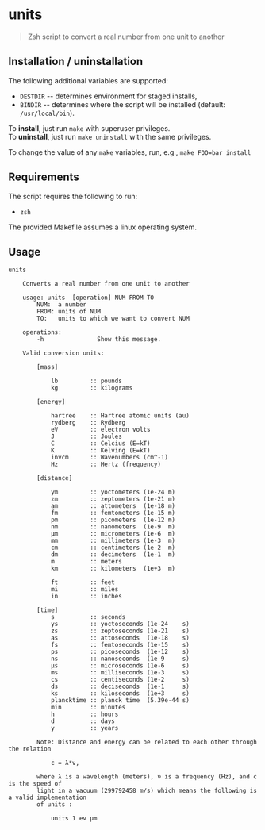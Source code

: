 # units

> Zsh script to convert a real number from one unit to another

## Installation / uninstallation

The following additional variables are supported:
- `DESTDIR` -- determines environment for staged installs,
- `BINDIR`  -- determines where the script will be installed (default: `/usr/local/bin`).

To **install**, just run `make` with superuser privileges.\
To **uninstall**, just run `make uninstall` with the same privileges.

To change the value of any `make` variables, run, e.g., `make FOO=bar install`

## Requirements

The script requires the following to run:
- `zsh`

The provided Makefile assumes a linux operating system.


## Usage

    units

        Converts a real number from one unit to another

        usage: units  [operation] NUM FROM TO
            NUM:  a number
            FROM: units of NUM
            TO:   units to which we want to convert NUM

        operations:
            -h               Show this message.

        Valid conversion units:

            [mass]

                lb         :: pounds
                kg         :: kilograms

            [energy]

                hartree    :: Hartree atomic units (au)
                rydberg    :: Rydberg
                eV         :: electron volts
                J          :: Joules
                C          :: Celcius (E=kT)
                K          :: Kelving (E=kT)
                invcm      :: Wavenumbers (cm^-1)
                Hz         :: Hertz (frequency)

            [distance]

                ym         :: yoctometers (1e-24 m)
                zm         :: zeptometers (1e-21 m)
                am         :: attometers  (1e-18 m)
                fm         :: femtometers (1e-15 m)
                pm         :: picometers  (1e-12 m)
                nm         :: nanometers  (1e-9  m)
                μm         :: micrometers (1e-6  m)
                mm         :: millimeters (1e-3  m)
                cm         :: centimeters (1e-2  m)
                dm         :: decimeters  (1e-1  m)
                m          :: meters
                km         :: kilometers  (1e+3  m)

                ft         :: feet
                mi         :: miles
                in         :: inches

            [time]
                s          :: seconds
                ys         :: yoctoseconds (1e-24    s)
                zs         :: zeptoseconds (1e-21    s)
                as         :: attoseconds  (1e-18    s)
                fs         :: femtoseconds (1e-15    s)
                ps         :: picoseconds  (1e-12    s)
                ns         :: nanoseconds  (1e-9     s)
                μs         :: microseconds (1e-6     s)
                ms         :: milliseconds (1e-3     s)
                cs         :: centiseconds (1e-2     s)
                ds         :: deciseconds  (1e-1     s)
                ks         :: kiloseconds  (1e+3     s)
                plancktime :: planck time  (5.39e-44 s)
                min        :: minutes
                h          :: hours
                d          :: days
                y          :: years

            Note: Distance and energy can be related to each other through the relation

                c = λ*ν,

            where λ is a wavelength (meters), ν is a frequency (Hz), and c is the speed of
            light in a vacuum (299792458 m/s) which means the following is a valid implementation
            of units :

                units 1 ev μm
